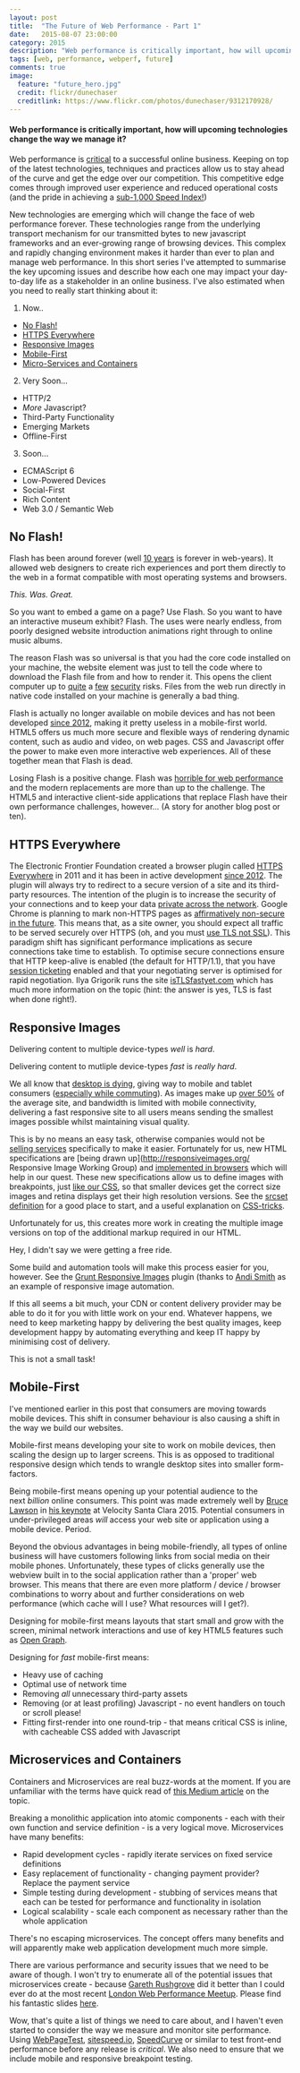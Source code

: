 ```yaml
---
layout: post
title:  "The Future of Web Performance - Part 1"
date:   2015-08-07 23:00:00
category: 2015
description: "Web performance is critically important, how will upcoming technologies change the way we manage it?"
tags: [web, performance, webperf, future]
comments: true
image:
  feature: "future_hero.jpg"
  credit: flickr/dunechaser
  creditlink: https://www.flickr.com/photos/dunechaser/9312170928/
---
```

#### Web performance is critically important, how will upcoming technologies change the way we manage it?

Web performance is [critical](/2015/web-performance-optimisation-basics/) to a successful online business.
Keeping on top of the latest technologies, techniques and practices allow us to stay ahead of the curve and get the edge over our competition.
This competitive edge comes through improved user experience and reduced operational costs (and the pride in achieving a [sub-1,000 Speed Index!](http://www.sitepoint.com/speed-index-measuring-page-load-time-different-way/))

New technologies are emerging which will change the face of web performance forever.
These technologies range from the underlying transport mechanism for our transmitted bytes to new javascript frameworks and an ever-growing range of browsing devices.
This complex and rapidly changing environment makes it harder than ever to plan and manage web performance.
In this short series I've attempted to summarise the key upcoming issues and describe how each one may impact your day-to-day life as a stakeholder in an online business.
I've also estimated when you need to really start thinking about it:

1. Now..
  *	[No Flash!](#noflash)
  *	[HTTPS Everywhere](#https)
  *	[Responsive Images](#responsive)
  *	[Mobile-First](#mobile)
  *	[Micro-Services and Containers](#micro)
2. Very Soon...
  * HTTP/2
  * _More_ Javascript?
  * Third-Party Functionality
  *	Emerging Markets
  *	Offline-First
3. Soon...
  *	ECMAScript 6
  *	Low-Powered Devices
  *	Social-First
  *	Rich Content
  *	Web 3.0 / Semantic Web

  
## <a name='noflash'></a>No Flash!

Flash has been around forever (well [10 years](https://en.wikipedia.org/wiki/Adobe_Flash#Macromedia) is forever in web-years).
It allowed web designers to create rich experiences and port them directly to the web in a format compatible with most operating systems and browsers.

_This. Was. Great._

So you want to embed a game on a page? Use Flash. So you want to have an interactive museum exhibit? Flash.
The uses were nearly endless, from poorly designed website introduction animations right through to online music albums.

The reason Flash was so universal is that you had the core code installed on your machine, the website element was just to tell the code where to download the Flash file from and how to render it.
This opens the client computer up to [quite](http://www.theguardian.com/technology/2015/jul/08/warning-adobe-flash-vulnerability-hacking-team-leak) a [few](http://blog.trendmicro.com/trendlabs-security-intelligence/analyzing-cve-2015-0311-flash-zero-day-vulnerability/) [security](http://www.computerweekly.com/news/4500248673/Adobe-patches-Flash-Player-vulnerability-CVE-2015-3113) risks.
Files from the web run directly in native code installed on your machine is generally a bad thing.

Flash is actually no longer available on mobile devices and has not been developed [since 2012](http://www.techhive.com/article/258574/adobe_says_no_flash_player_for_android_41_plans_to_withdraw_app_on_aug_15.html), making it pretty useless in a mobile-first world.
HTML5 offers us much more secure and flexible ways of rendering dynamic content, such as audio and video, on web pages.
CSS and Javascript offer the power to make even more interactive web experiences.
All of these together mean that Flash is dead.

Losing Flash is a positive change. Flash was [horrible for web performance](https://www.apple.com/hotnews/thoughts-on-flash/) and the modern replacements are more than up to the challenge.
The HTML5 and interactive client-side applications that replace Flash have their own performance challenges, however... (A story for another blog post or ten).  


## <a name='https'></a>HTTPS Everywhere

The Electronic Frontier Foundation created a browser plugin called [HTTPS Everywhere](https://www.eff.org/Https-everywhere) in 2011 and it has been in active development [since 2012](https://github.com/EFForg/https-everywhere/graphs/contributors).
The plugin will always try to redirect to a secure version of a site and its third-party resources. The intention of the plugin is to increase the security of your connections and to keep your data [private across the network](http://mashable.com/2011/05/31/https-web-security/ "Web Security: Why You Should Always Use HTTPS").
Google Chrome is planning to mark non-HTTPS pages as [affirmatively non-secure in the future](https://www.chromium.org/Home/chromium-security/marking-http-as-non-secure).
This means that, as a site owner, you should expect all traffic to be served securely over HTTPS (oh, and you must [use TLS not SSL](https://tools.ietf.org/html/rfc7568)).
This paradigm shift has significant performance implications as secure connections take time to establish.
To optimise secure connections ensure that HTTP keep-alive is enabled (the default for HTTP/1.1), that you have [session ticketing](http://chimera.labs.oreilly.com/books/1230000000545/ch04.html#_session_tickets) enabled and that your negotiating server is optimised for rapid negotiation.
Ilya Grigorik runs the site [isTLSfastyet.com](https://istlsfastyet.com/) which has much more information on the topic (hint: the answer is yes, TLS is fast when done right!).


## <a name='responsive'></a>Responsive Images

Delivering content to multiple device-types *well* is _hard_.

Delivering content to mutliple device-types *fast* is _really hard_.

We all know that [desktop is dying](http://qz.com/393553/the-desktop-is-dying-and-mobile-is-winning-in-news-like-everything-else/), giving way to mobile and tablet consumers ([especially while commuting](http://internetretailing.net/2015/07/consumers-to-spend-9-3bn-shopping-on-mobile-while-they-commute-study-finds/ "Consumers to spend £9.3bn shopping on mobile while they commute")).
As images make up [over 50%](http://httparchive.org/interesting.php#bytesperpage) of the average site, and bandwidth is limited with mobile connectivity, delivering a fast responsive site to all users means sending the smallest images possible whilst maintaining visual quality.

This is by no means an easy task, otherwise companies would not be [selling services](https://www.resrc.it/) specifically to make it easier.
Fortunately for us, new HTML specifications are [being drawn up](http://responsiveimages.org/ Responsive Image Working Group) and [implemented in browsers](http://caniuse.com/#feat=srcset "CanIUse.com / SrcSet") which will help in our quest.
These new specifications allow us to define images with breakpoints, just [like our CSS](https://css-tricks.com/css-media-queries/), so that smaller devices get the correct size images and retina displays get their high resolution versions.
See the [srcset definition](http://www.w3.org/html/wg/drafts/html/master/semantics.html#attr-img-srcset) for a good place to start, and a useful explanation on [CSS-tricks](https://css-tricks.com/responsive-images-youre-just-changing-resolutions-use-srcset/).

Unfortunately for us, this creates more work in creating the multiple image versions on top of the additional markup required in our HTML.

Hey, I didn't say we were getting a free ride.

Some build and automation tools will make this process easier for you, however. See the [Grunt Responsive Images](https://github.com/andismith/grunt-responsive-images) plugin (thanks to [Andi Smith](https://twitter.com/andismith "Andi Smith on Twitter") as an example of responsive image automation.

If this all seems a bit much, your CDN or content delivery provider may be able to do it for you with little work on your end. Whatever happens, we need to keep marketing happy by delivering the best quality images, keep development happy by automating everything and keep IT happy by minimising cost of delivery.

This is not a small task!


## <a name='mobile'></a>Mobile-First

I've mentioned earlier in this post that consumers are moving towards mobile devices.
This shift in consumer behaviour is also causing a shift in the way we build our websites.

Mobile-first means developing your site to work on mobile devices, then scaling the design up to larger screens.
This is as opposed to traditional responsive design which tends to wrangle desktop sites into smaller form-factors.

Being mobile-first means opening up your potential audience to the next _billion_ online consumers.
This point was made extremely well by [Bruce Lawson](https://twitter.com/brucel "Bruce Lawson on Twitter") in [his keynote](https://www.youtube.com/watch?v=BHO70H9tvqo) at Velocity Santa Clara 2015.
Potential consumers in under-privileged areas *will* access your web site or application using a mobile device. Period.

Beyond the obvious advantages in being mobile-friendly, all types of online business will have customers following links from social media on their mobile phones.
Unfortunately, these types of clicks generally use the webview built in to the social application rather than a 'proper' web browser.
This means that there are even more platform / device / browser combinations to worry about and further considerations on web performance (which cache will I use? What resources will I get?).

Designing for mobile-first means layouts that start small and grow with the screen, minimal network interactions and use of key HTML5 features such as [Open Graph](http://ogp.me/).

Designing for _fast_ mobile-first means:

*   Heavy use of caching
*   Optimal use of network time
*   Removing _all_ unnecessary third-party assets
*   Removing (or at least profiling) Javascript - no event handlers on touch or scroll please!
*   Fitting first-render into one round-trip - that means critical CSS is inline, with cacheable CSS added with Javascript


## <a name='micro'></a>Microservices and Containers

Containers and Microservices are real buzz-words at the moment.
If you are unfamiliar with the terms have quick read of [this Medium article](https://medium.com/aws-activate-startup-blog/using-containers-to-build-a-microservices-architecture-6e1b8bacb7d1) on the topic.

Breaking a monolithic application into atomic components - each with their own function and service definition - is a very logical move.
Microservices have many benefits:

*   Rapid development cycles - rapidly iterate services on fixed service definitions
*   Easy replacement of functionality - changing payment provider? Replace the payment service
*   Simple testing during development - stubbing of services means that each can be tested for performance and functionality in isolation
*   Logical scalability - scale each component as necessary rather than the whole application

There's no escaping microservices. The concept offers many benefits and will apparently make web application development much more simple.

There are various performance and security issues that we need to be aware of though. 
I won't try to enumerate all of the potential issues that microservices create - because [Gareth Rushgrove](https://twitter.com/garethr "Gareth Rushgrove on Twitter") did it better than I could ever do at the most recent [London Web Performance Meetup](http://www.meetup.com/London-Web-Performance-Group/).
Please find his fantastic slides [here](https://speakerdeck.com/garethr/containers-and-microservices-make-performance-worse).

Wow, that's quite a list of things we need to care about, and I haven't even started to consider the way we measure and monitor site performance.
Using [WebPageTest](https://webpagetest.org/), [sitespeed.io](http://www.sitespeed.io/), [SpeedCurve](https://speedcurve.com/) or similar to test front-end performance before any release is _critical_.
We also need to ensure that we include mobile and responsive breakpoint testing.
